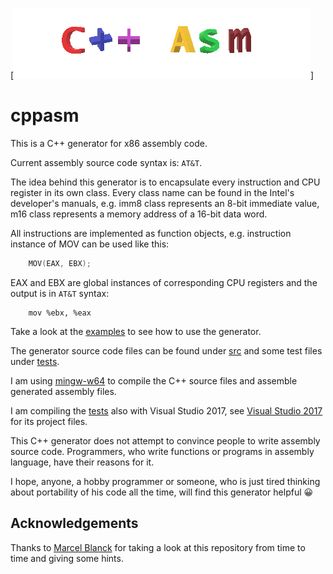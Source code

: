 [![cppasm logo](cppasm-logo.png)]
# cppasm
This is a C++ generator for x86 assembly code.

Current assembly source code syntax is: `AT&T`.

The idea behind this generator is to encapsulate every instruction and CPU register
in its own class. Every class name can be found in the Intel's developer's manuals, e.g.
imm8 class represents an 8-bit immediate value, m16 class represents a memory address of
a 16-bit data word.

All instructions are implemented as function objects, e.g.
instruction instance of MOV can be used like this:
```c++
    MOV(EAX, EBX);
```

EAX and EBX are global instances of corresponding CPU registers and the output is
in `AT&T` syntax:
```assembly
    mov %ebx, %eax
```

Take a look at the [examples](https://github.com/aelfimow/cppasm/tree/master/examples)
to see how to use the generator.

The generator source code files can be found under [src](https://github.com/aelfimow/cppasm/tree/master/src)
and some test files under [tests](https://github.com/aelfimow/cppasm/tree/master/tests).

I am using [mingw-w64](https://mingw-w64.org) to compile the C++ source files and
assemble generated assembly files.

I am compiling the [tests](https://github.com/aelfimow/cppasm/tree/master/tests) also
with Visual Studio 2017, see [Visual Studio 2017](https://github.com/aelfimow/cppasm/tree/master/VisualStudio2017)
for its project files.

This C++ generator does not attempt to convince people to write assembly source code.
Programmers, who write functions or programs in assembly language,
have their reasons for it.

I hope, anyone, a hobby programmer or someone, who is just tired thinking about
portability of his code all the time, will find this generator helpful :grinning:

## Acknowledgements
Thanks to [Marcel Blanck](https://github.com/MarcelBlanck) for taking a look at this repository
from time to time and giving some hints.
